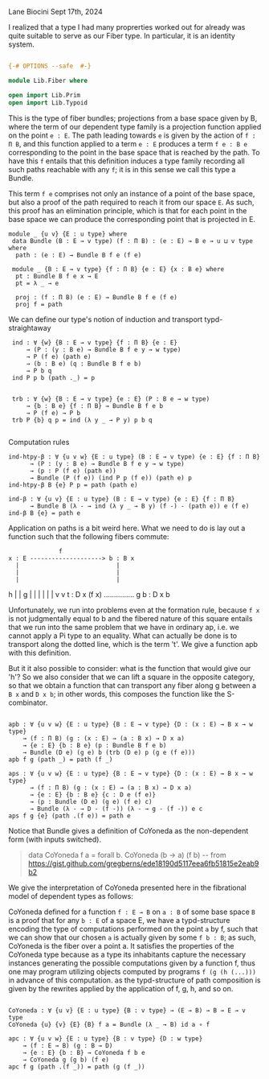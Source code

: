 Lane Biocini
Sept 17th, 2024

I realized that a type I had many proprerties worked out for already was quite
suitable to serve as our Fiber type. In particular, it is an identity system.

```agda

{-# OPTIONS --safe  #-}

module Lib.Fiber where

open import Lib.Prim
open import Lib.Typoid

```

This is the type of fiber bundles; projections from a base space given by B,
where the term of our dependent type family is a projection function applied on
the point `e : E`. The path leading towards `e` is given by the action of
`f : Π B`, and this function applied to a term `e : E` produces a term `f e : B e`
corresponding to the point in the base space that is reached by the path. To
have this `f` entails that this definition induces a type family recording all such
paths reachable with any `f`; it is in this sense we call this type a Bundle.

This term `f e` comprises not only an instance of a point of the base space,
but also a proof of the path required to reach it from our space `E`. As such,
this proof has an elimination principle, which is that for each point in the
base space we can produce the corresponding point that is projected in E.

```
module _ {u v} {E : u type} where
 data Bundle (B : E → v type) (f : Π B) : (e : E) → B e → u ⊔ v type where
  path : (e : E) → Bundle B f e (f e)

 module _ {B : E → v type} {f : Π B} {e : E} {x : B e} where
  pt : Bundle B f e x → E
  pt = λ _ → e

  proj : (f : Π B) (e : E) → Bundle B f e (f e)
  proj f = path

```

We can define our type's notion of induction and transport typd-straightaway

```
 ind : ∀ {w} {B : E → v type} {f : Π B} {e : E}
     → (P : (y : B e) → Bundle B f e y → w type)
     → P (f e) (path e)
     → (b : B e) (q : Bundle B f e b)
     → P b q
 ind P p b (path ._) = p


 trb : ∀ {w} {B : E → v type} {e : E} (P : B e → w type)
     → {b : B e} {f : Π B} → Bundle B f e b
     → P (f e) → P b
 trb P {b} q p = ind (λ y _ → P y) p b q


```

Computation rules

```
ind-htpy-β : ∀ {u v w} {E : u type} (B : E → v type) {e : E} {f : Π B}
      → (P : (y : B e) → Bundle B f e y → w type)
      → (p : P (f e) (path e))
      → Bundle (P (f e)) (ind P p (f e)) (path e) p
ind-htpy-β B {e} P p = path (path e)

ind-β : ∀ {u v} {E : u type} (B : E → v type) {e : E} {f : Π B}
      → Bundle B (λ - → ind (λ y _ → B y) (f -) - (path e)) e (f e)
ind-β B {e} = path e

```

Application on paths is a bit weird here. What we need to do is lay out a function
such that the following fibers commute:

                  f
    x : E --------------------> b : B x
      |                           |
      |                           |
      |                           |
   h  |                           | g
      |                           |
      |                           |
      |                           |
      v                           v
 t : D x (f x) ............... g b : D x b

Unfortunately, we run into problems even at the formation rule, because `f x` is not
judgmentally equal to b and the fibered nature of this square entails that we run
into the same problem that we have in ordinary ap, i.e. we cannot apply a Pi type
to an equality. What can actually be done is to transport along the dotted line, which
is the term 't'. We give a function apb with this definition.

But it it also possible to consider: what is the function that would give our 'h'?
So we also consider that we can lift a square in the opposite category, so that we
obtain a function that can transport any fiber along g between a `B x` and `D x b`;
in other words, this composes the function like the S-combinator.

```

apb : ∀ {u v w} {E : u type} {B : E → v type} {D : (x : E) → B x → w type}
    → (f : Π B) (g : (x : E) → (a : B x) → D x a)
    → {e : E} {b : B e} (p : Bundle B f e b)
    → Bundle (D e) (g e) b (trb (D e) p (g e (f e)))
apb f g (path _) = path (f _)

aps : ∀ {u v w} {E : u type} {B : E → v type} {D : (x : E) → B x → w type}
      → (f : Π B) (g : (x : E) → (a : B x) → D x a)
      → {e : E} {b : B e} {c : D e (f e)}
      → (p : Bundle (D e) (g e) (f e) c)
      → Bundle (λ - → D - (f -)) (λ - → g - (f -)) e c
aps f g {e} (path .(f e)) = path e

```

Notice that Bundle gives a definition of CoYoneda as the non-dependent form
(with inputs switched).

> data CoYoneda f a = forall b. CoYoneda (b -> a) (f b)
> -- from https://gist.github.com/gregberns/ede18190d5117eea6fb51815e2eab9b2

We give the interpretation of CoYoneda presented here in the fibrational model of
dependent types as follows:

CoYoneda defined for a function `f : E → B` on `a : B` of some base space `B`
is a proof that for any `b : E` of a space E, we have a typd-structure encoding the
type of computations performed on the point `a` by f, such that we can show that
our chosen `a` is actually given by some `f b : B`; as such, CoYoneda is the
fiber over a point a. It satisfies the properties of the CoYoneda type because
as a type its inhabitants capture the necessary instances generating the possible
computations given by a function f, thus one may program utilizing objects computed
by programs `f (g (h (...)))` in advance of this computation. as the typd-structure of
path composition is given by the rewrites applied by the application of f, g, h, and
so on.

```

CoYoneda : ∀ {u v} {E : u type} {B : v type} → (E → B) → B → E → v type
CoYoneda {u} {v} {E} {B} f a = Bundle (λ _ → B) id a ∘ f

apc : ∀ {u v w} {E : u type} {B : v type} {D : w type}
    → (f : E → B) (g : B → D)
    → {e : E} {b : B} → CoYoneda f b e
    → CoYoneda g (g b) (f e)
apc f g (path .(f _)) = path (g (f _))
